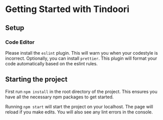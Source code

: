 # Getting Started with Tindoori

## Setup
### Code Editor
Please install the `eslint` plugin. This will warn you when your codestyle is incorrect.
Optionally, you can install `prettier`. This plugin will format your code automatically based on the eslint rules.

## Starting the project
First run `npm install` in the root directory of the project. This ensures you have all the necessary npm packages to get started.

Running `npm start` will start the project on your localhost. The page will reload if you make edits. You will also see any lint errors in the console.